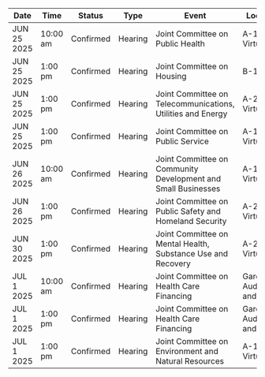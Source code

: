 | Date | Time | Status | Type | Event | Location |
|------|------|--------|------|--------|----------|
| JUN 25 2025 | 10:00 am | Confirmed | Hearing | Joint Committee on Public Health | A-1                                                                                            and Virtual |
| JUN 25 2025 | 1:00 pm | Confirmed | Hearing | Joint Committee on Housing | B-1 |
| JUN 25 2025 | 1:00 pm | Confirmed | Hearing | Joint Committee on Telecommunications, Utilities and Energy | A-2                                                                                                                  and Virtual |
| JUN 25 2025 | 1:00 pm | Confirmed | Hearing | Joint Committee on Public Service | A-1                                                                                            and Virtual |
| JUN 26 2025 | 10:00 am | Confirmed | Hearing | Joint Committee on Community Development and Small Businesses | A-1                                                                                            and Virtual |
| JUN 26 2025 | 1:00 pm | Confirmed | Hearing | Joint Committee on Public Safety and Homeland Security | A-2                                                                                                                  and Virtual |
| JUN 30 2025 | 1:00 pm | Confirmed | Hearing | Joint Committee on Mental Health, Substance Use and Recovery | A-2                                                                                                                  and Virtual |
| JUL 1 2025 | 10:00 am | Confirmed | Hearing | Joint Committee on Health Care Financing | Gardner Auditorium                                            and Virtual |
| JUL 1 2025 | 1:00 pm | Confirmed | Hearing | Joint Committee on Health Care Financing | Gardner Auditorium                                            and Virtual |
| JUL 1 2025 | 1:00 pm | Confirmed | Hearing | Joint Committee on Environment and Natural Resources | A-1                                                                                            and Virtual |
